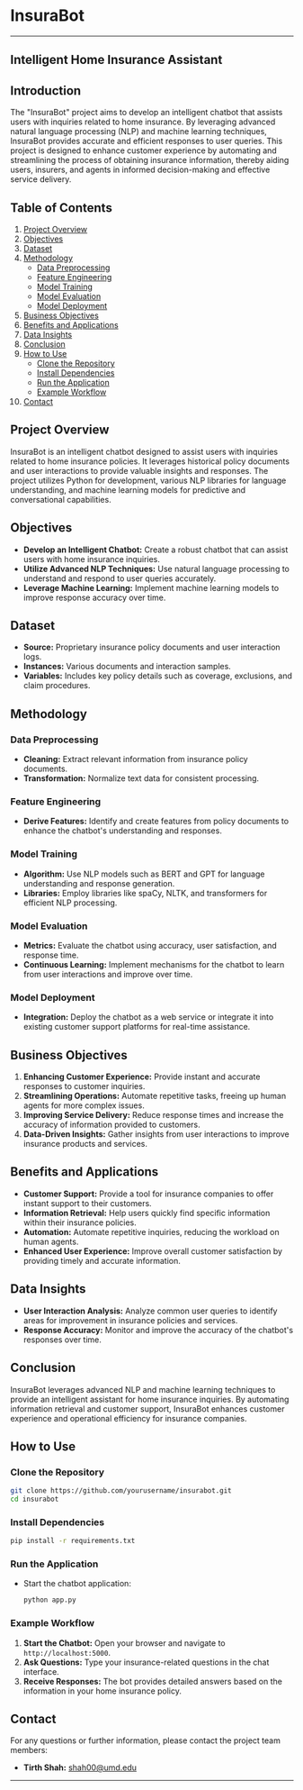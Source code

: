 # InsuraBot
---

## Intelligent Home Insurance Assistant
## Introduction

The "InsuraBot" project aims to develop an intelligent chatbot that assists users with inquiries related to home insurance. By leveraging advanced natural language processing (NLP) and machine learning techniques, InsuraBot provides accurate and efficient responses to user queries. This project is designed to enhance customer experience by automating and streamlining the process of obtaining insurance information, thereby aiding users, insurers, and agents in informed decision-making and effective service delivery.

## Table of Contents

1. [Project Overview](#project-overview)
2. [Objectives](#objectives)
3. [Dataset](#dataset)
4. [Methodology](#methodology)
   - [Data Preprocessing](#data-preprocessing)
   - [Feature Engineering](#feature-engineering)
   - [Model Training](#model-training)
   - [Model Evaluation](#model-evaluation)
   - [Model Deployment](#model-deployment)
5. [Business Objectives](#business-objectives)
6. [Benefits and Applications](#benefits-and-applications)
7. [Data Insights](#data-insights)
8. [Conclusion](#conclusion)
9. [How to Use](#how-to-use)
    - [Clone the Repository](#clone-the-repository)
    - [Install Dependencies](#install-dependencies)
    - [Run the Application](#run-the-application)
    - [Example Workflow](#example-workflow)
10. [Contact](#contact)

## Project Overview

InsuraBot is an intelligent chatbot designed to assist users with inquiries related to home insurance policies. It leverages historical policy documents and user interactions to provide valuable insights and responses. The project utilizes Python for development, various NLP libraries for language understanding, and machine learning models for predictive and conversational capabilities.


## Objectives

- **Develop an Intelligent Chatbot:** Create a robust chatbot that can assist users with home insurance inquiries.
- **Utilize Advanced NLP Techniques:** Use natural language processing to understand and respond to user queries accurately.
- **Leverage Machine Learning:** Implement machine learning models to improve response accuracy over time.

## Dataset

- **Source:** Proprietary insurance policy documents and user interaction logs.
- **Instances:** Various documents and interaction samples.
- **Variables:** Includes key policy details such as coverage, exclusions, and claim procedures.

## Methodology

### Data Preprocessing
- **Cleaning:** Extract relevant information from insurance policy documents.
- **Transformation:** Normalize text data for consistent processing.

### Feature Engineering
- **Derive Features:** Identify and create features from policy documents to enhance the chatbot's understanding and responses.

### Model Training
- **Algorithm:** Use NLP models such as BERT and GPT for language understanding and response generation.
- **Libraries:** Employ libraries like spaCy, NLTK, and transformers for efficient NLP processing.

### Model Evaluation
- **Metrics:** Evaluate the chatbot using accuracy, user satisfaction, and response time.
- **Continuous Learning:** Implement mechanisms for the chatbot to learn from user interactions and improve over time.

### Model Deployment
- **Integration:** Deploy the chatbot as a web service or integrate it into existing customer support platforms for real-time assistance.

## Business Objectives

1. **Enhancing Customer Experience:** Provide instant and accurate responses to customer inquiries.
2. **Streamlining Operations:** Automate repetitive tasks, freeing up human agents for more complex issues.
3. **Improving Service Delivery:** Reduce response times and increase the accuracy of information provided to customers.
4. **Data-Driven Insights:** Gather insights from user interactions to improve insurance products and services.

## Benefits and Applications

- **Customer Support:** Provide a tool for insurance companies to offer instant support to their customers.
- **Information Retrieval:** Help users quickly find specific information within their insurance policies.
- **Automation:** Automate repetitive inquiries, reducing the workload on human agents.
- **Enhanced User Experience:** Improve overall customer satisfaction by providing timely and accurate information.

## Data Insights

- **User Interaction Analysis:** Analyze common user queries to identify areas for improvement in insurance policies and services.
- **Response Accuracy:** Monitor and improve the accuracy of the chatbot's responses over time.

## Conclusion

InsuraBot leverages advanced NLP and machine learning techniques to provide an intelligent assistant for home insurance inquiries. By automating information retrieval and customer support, InsuraBot enhances customer experience and operational efficiency for insurance companies.

## How to Use

### Clone the Repository
```bash
git clone https://github.com/yourusername/insurabot.git
cd insurabot
```

### Install Dependencies
```bash
pip install -r requirements.txt
```

### Run the Application
- Start the chatbot application:
  ```bash
  python app.py
  ```

### Example Workflow
1. **Start the Chatbot:** Open your browser and navigate to `http://localhost:5000`.
2. **Ask Questions:** Type your insurance-related questions in the chat interface.
3. **Receive Responses:** The bot provides detailed answers based on the information in your home insurance policy.

## Contact

For any questions or further information, please contact the project team members:

- **Tirth Shah:** [shah00@umd.edu](shah00@umd.edu)


---
